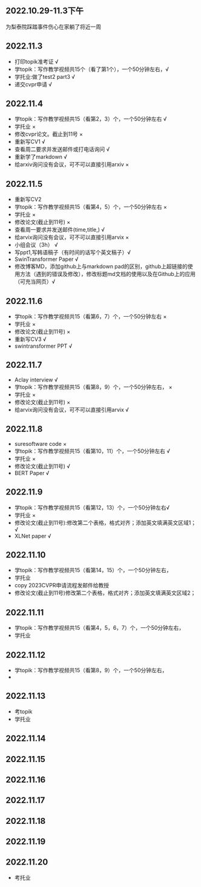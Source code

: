 ## 2022.10.29-11.3下午
为梨泰院踩踏事件伤心在家躺了将近一周

## 2022.11.3
- 打印topik准考证 √
- 学topik：写作教学视频共15个（看了第1个），一个50分钟左右，√
- 学托业:做了test2 part3 √
- 递交cvpr申请 √

## 2022.11.4
- 学topik：写作教学视频共15（看第2，3）个，一个50分钟左右 √
- 学托业 ×
- 修改cvpr论文。截止到11号 ×
- 重新写CV1 √
- 查看周二要求并发送邮件或打电话询问 √
- 重新学了markdown √
- 给arxiv询问没有会议，可不可以直接引用arxiv ×

## 2022.11.5
- 重新写CV2 
- 学topik：写作教学视频共15（看第4，5）个，一个50分钟左右  ×
- 学托业  ×
- 修改论文(截止到11号)  ×
- 查看周一要求并发送邮件(time,title,) √
- 给arvix询问没有会议，可不可以直接引用arvix  ×
- 小组会议（3h） √
- 写ppt1,写韩语稿子（有时间的话写个英文稿子）√
- SwinTransformer Paper  √
- 修改博客MD，添加github上与markdown pad的区别，github上超链接的使用方法（遇到的错误及修改），修改标题md文档的使用以及在Github上的应用（可充当网页）√


## 2022.11.6
- 学topik：写作教学视频共15（看第6，7）个，一个50分钟左右 ×
- 学托业   ×
- 修改论文(截止到11号)  ×
- 重新写CV3  √
- swintransformer PPT √

## 2022.11.7
- Aclay interview √
- 学topik：写作教学视频共15（看第8，9）个，一个50分钟左右， ×
- 学托业  ×
- 修改论文(截止到11号)  ×
- 给arvix询问没有会议，可不可以直接引用arvix √

## 2022.11.8
- suresoftware code ×
- 学topik：写作教学视频共15（看第10，11）个，一个50分钟左右 √
- 学托业  ×
- 修改论文(截止到11号) √
- BERT Paper  √

## 2022.11.9
- 学topik：写作教学视频共15（看第12，13）个，一个50分钟左右√
- 学托业  ×
- 修改论文(截止到11号):修改第二个表格，格式对齐；添加英文填满英文区域1；√
- XLNet paper √

## 2022.11.10
- 学topik：写作教学视频共15（看第14，15）个，一个50分钟左右，
- 学托业
- copy 2023CVPR申请流程发邮件给教授
- 修改论文(截止到11号)修改第二个表格，格式对齐；添加英文填满英文区域2；

## 2022.11.11
- 学topik：写作教学视频共15（看第4，5，6，7）个，一个50分钟左右，
- 学托业

## 2022.11.12
- 学topik：写作教学视频共15（看第8，9）个，一个50分钟左右，
- 

## 2022.11.13
- 考topik
- 学托业

## 2022.11.14
## 2022.11.15
## 2022.11.16
## 2022.11.17
## 2022.11.18
## 2022.11.19

## 2022.11.20
- 考托业
